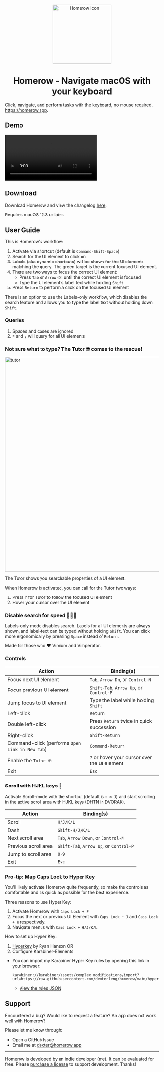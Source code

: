 <p align="center">
  <img src="https://user-images.githubusercontent.com/34204380/208291548-17d707ec-8360-4dcd-b5d2-5bfa3267aabe.png" alt="Homerow icon" width="auto" height="192px"/>
</p>

<p align="center">
  <h1 align="center">Homerow - Navigate macOS with your keyboard</h2>
</p>

Click, navigate, and perform tasks with the keyboard, no mouse required.
https://homerow.app.

## Demo

<video src="https://user-images.githubusercontent.com/34204380/205491000-5f3cc28f-2f94-4586-bbed-643001f58d6d.mp4"></video>

## Download

Download Homerow and view the changelog [here](https://homerow.app/download/).

Requires macOS 12.3 or later.

## User Guide

This is Homerow's workflow:
1. Activate via shortcut (default is `Command-Shift-Space`)
2. Search for the UI element to click on
3. Labels (aka dynamic shortcuts) will be shown for the UI elements matching the query. The green target is the current focused UI element.
4. There are two ways to focus the correct UI element:
    - Press `Tab` or `Arrow-Dn` until the correct UI element is focused
    - Type the UI element's label text while holding `Shift`
5. Press `Return` to perform a click on the focused UI element

There is an option to use the Labels-only workflow, which disables the search feature and allows you to type the label text without holding down `Shift`.

### Queries

1. Spaces and cases are ignored
2. `*` and `;` will query for all UI elements

### Not sure what to type? The Tutor 🤓 comes to the rescue!

<img width="701" alt="tutor" src="https://user-images.githubusercontent.com/34204380/205489888-ccd3993f-dd6c-4408-a45c-e76d19c94d28.png">

The Tutor shows you searchable properties of a UI element.

When Homerow is activated, you can call for the Tutor two ways:
1. Press `?` for Tutor to follow the focused UI element
2. Hover your cursor over the UI element

### Disable search for speed 🏃‍♂️💨

Labels-only mode disables search. Labels for all UI elements are always shown, and label-text can be typed without holding `Shift`. You can click more ergonomically by pressing `Space` instead of `Return`.

Made for those who ❤️ Vimium and Vimperator.

### Controls

| Action  | Binding(s) |
| ------------- | ------------- |
| Focus next UI element | `Tab`, `Arrow Dn`, or `Control-N` |
| Focus previous UI element | `Shift-Tab`, `Arrow Up`, or `Control-P` |
| Jump focus to UI element | Type the label while holding `Shift` |
| Left-click | `Return` |
| Double left-click | Press `Return` twice in quick succession |
| Right-click | `Shift-Return` |
| Command-click (performs `Open Link in New Tab`) | `Command-Return` |
| Enable the `Tutor 🤓` | `?` or hover your cursor over the UI element |
| Exit | `Esc` |


### Scroll with HJKL keys 🛞

Activate Scroll-mode with the shortcut (default is `⇧ ⌘ J`) and start scrolling in the active scroll area with HJKL keys (DHTN in DVORAK).

| Action  | Binding(s) |
| ------------- | ------------- |
| Scroll | `H/J/K/L` |
| Dash | `Shift-H/J/K/L` |
| Next scroll area | `Tab`, `Arrow Down`, or `Control-N` |
| Previous scroll area | `Shift-Tab`, `Arrow Up`, or `Control-P` |
| Jump to scroll area | `0-9` |
| Exit | `Esc` |

### Pro-tip: Map Caps Lock to Hyper Key

You'll likely activate Homerow quite frequently, so make the controls as comfortable and as quick as possible for the best experience.

Three reasons to use Hyper Key:
1. Activate Homerow with `Caps Lock + F`
2. Focus the next or previous UI Element with `Caps Lock + J` and `Caps Lock + K` respectively.
3. Navigate menus with `Caps Lock + H/J/K/L`

How to set up Hyper Key:
1. [Hyperkey](https://hyperkey.app) by Ryan Hanson OR
2. Configure Karabiner-Elements
  - You can import my Karabiner Hyper Key rules by opening this link in your browser:
    ```
    karabiner://karabiner/assets/complex_modifications/import?url=https://raw.githubusercontent.com/dexterleng/homerow/main/hyper_key.json
    ```
    - [View the rules JSON](https://github.com/dexterleng/homerow/blob/main/hyper_key.json)
    
## Support

Encountered a bug? Would like to request a feature? An app does not work well with Homerow?

Please let me know through:
- Open a GitHub Issue
- Email me at <a href="mailto:dexter@homerow.app">dexter@homerow.app</a>

---

Homerow is developed by an indie developer (me). It can be evaluated for free. Please [purchase a license](https://www.homerow.app/pricing/) to support development. Thanks!
